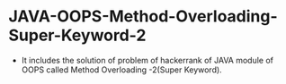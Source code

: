 # JAVA-OOPS-Method-Overloading-Super-Keyword-2
- It includes the solution of problem of hackerrank of JAVA module of OOPS called Method Overloading -2(Super Keyword).
